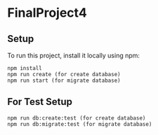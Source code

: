 # FinalProject4
## Setup
To run this project, install it locally using npm:

```
npm install
npm run create (for create database)
npm run start (for migrate database)
```

## For Test Setup
```
npm run db:create:test (for create database)
npm run db:migrate:test (for migrate database)
```